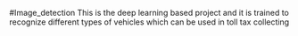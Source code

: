 #Image_detection
This is the deep learning  based project and it is trained to recognize different types of vehicles which can be used in toll tax collecting
